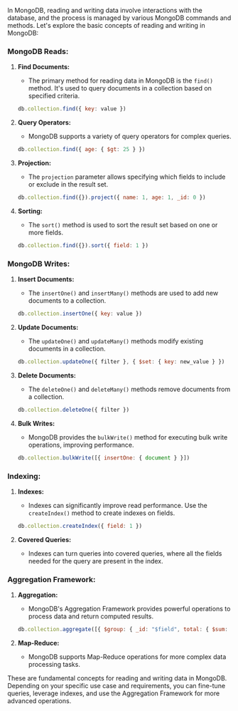 In MongoDB, reading and writing data involve interactions with the database, and the process is managed by various MongoDB commands and methods. Let's explore the basic concepts of reading and writing in MongoDB:

### MongoDB Reads:

1. **Find Documents:**
   - The primary method for reading data in MongoDB is the `find()` method. It's used to query documents in a collection based on specified criteria.
   ```javascript
   db.collection.find({ key: value })
   ```

2. **Query Operators:**
   - MongoDB supports a variety of query operators for complex queries.
   ```javascript
   db.collection.find({ age: { $gt: 25 } })
   ```

3. **Projection:**
   - The `projection` parameter allows specifying which fields to include or exclude in the result set.
   ```javascript
   db.collection.find({}).project({ name: 1, age: 1, _id: 0 })
   ```

4. **Sorting:**
   - The `sort()` method is used to sort the result set based on one or more fields.
   ```javascript
   db.collection.find({}).sort({ field: 1 })
   ```

### MongoDB Writes:

1. **Insert Documents:**
   - The `insertOne()` and `insertMany()` methods are used to add new documents to a collection.
   ```javascript
   db.collection.insertOne({ key: value })
   ```

2. **Update Documents:**
   - The `updateOne()` and `updateMany()` methods modify existing documents in a collection.
   ```javascript
   db.collection.updateOne({ filter }, { $set: { key: new_value } })
   ```

3. **Delete Documents:**
   - The `deleteOne()` and `deleteMany()` methods remove documents from a collection.
   ```javascript
   db.collection.deleteOne({ filter })
   ```

4. **Bulk Writes:**
   - MongoDB provides the `bulkWrite()` method for executing bulk write operations, improving performance.
   ```javascript
   db.collection.bulkWrite([{ insertOne: { document } }])
   ```

### Indexing:

1. **Indexes:**
   - Indexes can significantly improve read performance. Use the `createIndex()` method to create indexes on fields.
   ```javascript
   db.collection.createIndex({ field: 1 })
   ```

2. **Covered Queries:**
   - Indexes can turn queries into covered queries, where all the fields needed for the query are present in the index.

### Aggregation Framework:

1. **Aggregation:**
   - MongoDB's Aggregation Framework provides powerful operations to process data and return computed results.
   ```javascript
   db.collection.aggregate([{ $group: { _id: "$field", total: { $sum: 1 } } }])
   ```

2. **Map-Reduce:**
   - MongoDB supports Map-Reduce operations for more complex data processing tasks.

These are fundamental concepts for reading and writing data in MongoDB. Depending on your specific use case and requirements, you can fine-tune queries, leverage indexes, and use the Aggregation Framework for more advanced operations.
